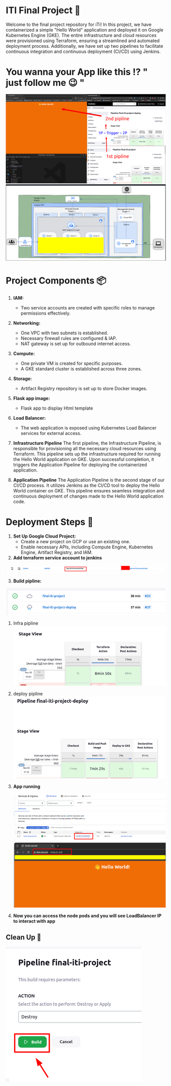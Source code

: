 # ITI Final Project 🎯

Welcome to the final project repository for iTi! In this project, we have containerized a simple "Hello World" application and deployed it on Google Kubernetes Engine (GKE). The entire infrastructure and cloud resources were provisioned using Terraform, ensuring a streamlined and automated deployment process. Additionally, we have set up two pipelines to facilitate continuous integration and continuous deployment (CI/CD) using Jenkins.


# You wanna your App like this   ⁉️ " just follow me 😉 "

![Alt text](/img/2023-11-05_08-51.png)
![Alt text](/img/image-7.png)

# Project Components 📦

1. **IAM:**
   - Two service accounts are created with specific roles to manage permissions effectively.

2. **Networking:**
   - One VPC with two subnets is established.
   - Necessary firewall rules are configured & IAP.
   - NAT gateway is set up for outbound internet access.

3. **Compute:**
   - One private VM is created for specific purposes.
   - A GKE standard cluster is established across three zones.

4. **Storage:**
   - Artifact Registry repository is set up to store Docker images.

5. **Flask app image:**
   - Flask app to display Html template 

7. **Load Balancer:**
   - The web application is exposed using Kubernetes Load Balancer services for external access.
8. **Infrastructure Pipeline**
The first pipeline, the Infrastructure Pipeline, is responsible for provisioning all the necessary cloud resources using Terraform. This pipeline sets up the infrastructure required for running the Hello World application on GKE. Upon successful completion, it triggers the Application Pipeline for deploying the containerized application.

9. **Application Pipeline**
The Application Pipeline is the second stage of our CI/CD process. It utilizes Jenkins as the CI/CD tool to deploy the Hello World container on GKE. This pipeline ensures seamless integration and continuous deployment of changes made to the Hello World application code.

# Deployment Steps 🚀

1. **Set Up Google Cloud Project:**
   - Create a new project on GCP or use an existing one.
   - Enable necessary APIs, including Compute Engine, Kubernetes Engine, Artifact Registry, and IAM.
2. **Add terraform service account to jenkins**

![Alt text](/img/image-1.png)

3. **Build pipline:**

![Alt text](/img/image-2.png)


   1. Infra pipline
    ![Alt text](/img/image-3.png)


   2. deploy pipline
     ![Alt text](/img/image-4.png)

4. **App running**

   ![Alt text](/img/image-6.png)

      
6. **Now you can access the node pods and you will see LoadBalancer IP to interact with app**

## Clean Up 🚮
![Alt text](/img/image-5.png)





